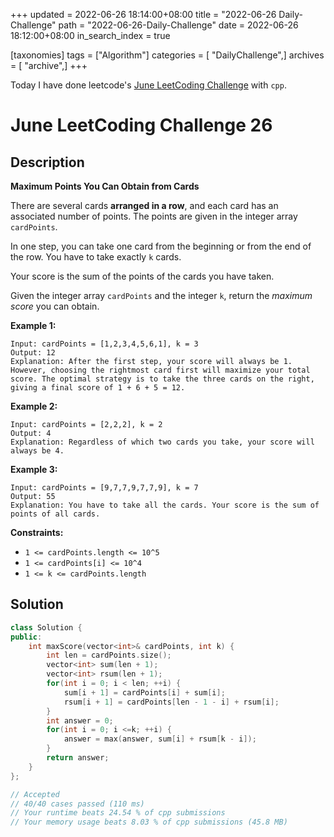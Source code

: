 +++
updated = 2022-06-26 18:14:00+08:00
title = "2022-06-26 Daily-Challenge"
path = "2022-06-26-Daily-Challenge"
date = 2022-06-26 18:12:00+08:00
in_search_index = true

[taxonomies]
tags = ["Algorithm"]
categories = [ "DailyChallenge",]
archives = [ "archive",]
+++

Today I have done leetcode's [June LeetCoding Challenge](https://leetcode.com/problems/maximum-points-you-can-obtain-from-cards/) with `cpp`.

<!-- more -->

# June LeetCoding Challenge 26

## Description

**Maximum Points You Can Obtain from Cards**

There are several cards **arranged in a row**, and each card has an associated number of points. The points are given in the integer array `cardPoints`.

In one step, you can take one card from the beginning or from the end of the row. You have to take exactly `k` cards.

Your score is the sum of the points of the cards you have taken.

Given the integer array `cardPoints` and the integer `k`, return the *maximum score* you can obtain.

 

**Example 1:**

```
Input: cardPoints = [1,2,3,4,5,6,1], k = 3
Output: 12
Explanation: After the first step, your score will always be 1. However, choosing the rightmost card first will maximize your total score. The optimal strategy is to take the three cards on the right, giving a final score of 1 + 6 + 5 = 12.
```

**Example 2:**

```
Input: cardPoints = [2,2,2], k = 2
Output: 4
Explanation: Regardless of which two cards you take, your score will always be 4.
```

**Example 3:**

```
Input: cardPoints = [9,7,7,9,7,7,9], k = 7
Output: 55
Explanation: You have to take all the cards. Your score is the sum of points of all cards.
```

 

**Constraints:**

- `1 <= cardPoints.length <= 10^5`
- `1 <= cardPoints[i] <= 10^4`
- `1 <= k <= cardPoints.length`

## Solution

``` cpp
class Solution {
public:
	int maxScore(vector<int>& cardPoints, int k) {
		int len = cardPoints.size();
		vector<int> sum(len + 1);
		vector<int> rsum(len + 1);
		for(int i = 0; i < len; ++i) {
			sum[i + 1] = cardPoints[i] + sum[i];
			rsum[i + 1] = cardPoints[len - 1 - i] + rsum[i];
		}
		int answer = 0;
		for(int i = 0; i <=k; ++i) {
			answer = max(answer, sum[i] + rsum[k - i]);
		}
		return answer;
	}
};

// Accepted
// 40/40 cases passed (110 ms)
// Your runtime beats 24.54 % of cpp submissions
// Your memory usage beats 8.03 % of cpp submissions (45.8 MB)
```
